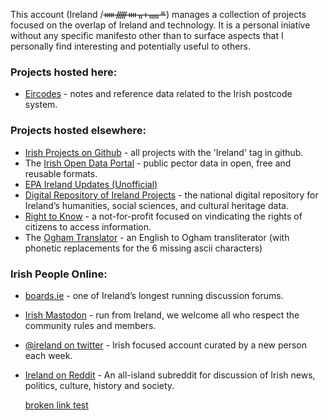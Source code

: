 This account (Ireland /ᚔᚏᚓᚂᚐᚅᚇ) manages a collection of projects focused on the overlap of Ireland and technology. It is a personal iniative without any specific manifesto other than to surface aspects that I personally find interesting and potentially useful to others.

### Projects hosted here:
* [Eircodes](https://github.com/ireland/eircodes) - notes and reference data related to the Irish postcode system.

### Projects hosted elsewhere:
* [Irish Projects on Github](https://github.com/topics/ireland) - all projects with the 'Ireland' tag in github.
* The [Irish Open Data Portal](https://data.gov.ie) - public pector data in open, free and reusable formats.
* [EPA Ireland Updates (Unofficial)](https://github.com/EPA-Ireland-Updates-Unofficial)
* [Digital Repository of Ireland Projects](https://www.dri.ie/projects) - the national digital repository for Ireland’s humanities, social sciences, and cultural heritage data.
* [Right to Know](https://www.righttoknow.ie) -  a not-for-profit focused on vindicating the rights of citizens to access information.
* The [Ogham Translator](https://ogh.am) - an English to Ogham transliterator (with phonetic replacements for the 6 missing ascii characters)

### Irish People Online:
* [boards.ie](https://boards.ie) - one of Ireland’s longest running discussion forums.
* [Irish Mastodon](https://mastadon.ie) - run from Ireland, we welcome all who respect the community rules and members.
* [@ireland on twitter](https://twitter.com/ireland) - Irish focused account curated by a new person each week.
* [Ireland on Reddit](https://www.reddit.com/r/ireland) - An all-island subreddit for discussion of Irish news, politics, culture, history and society.

  [broken link test](htts://row42.com/thislinkdoesnotexist)
